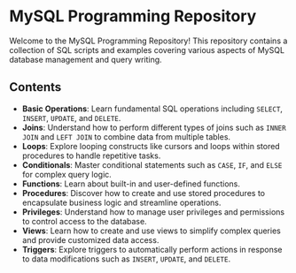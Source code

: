 # MySQL Programming Repository

Welcome to the MySQL Programming Repository! This repository contains a collection of SQL scripts and examples covering various aspects of MySQL database management and query writing.

## Contents

- **Basic Operations**: Learn fundamental SQL operations including `SELECT`, `INSERT`, `UPDATE`, and `DELETE`.
- **Joins**: Understand how to perform different types of joins such as `INNER JOIN` and `LEFT JOIN` to combine data from multiple tables.
- **Loops**: Explore looping constructs like cursors and loops within stored procedures to handle repetitive tasks.
- **Conditionals**: Master conditional statements such as `CASE`, `IF`, and `ELSE` for complex query logic.
- **Functions**: Learn about built-in and user-defined functions.
- **Procedures**: Discover how to create and use stored procedures to encapsulate business logic and streamline operations.
- **Privileges**: Understand how to manage user privileges and permissions to control access to the database.
- **Views**: Learn how to create and use views to simplify complex queries and provide customized data access.
- **Triggers**: Explore triggers to automatically perform actions in response to data modifications such as `INSERT`, `UPDATE`, and `DELETE`.
